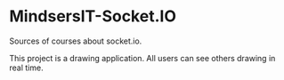 MindsersIT-Socket.IO
=====================

Sources of courses about socket.io.

This project is a drawing application. All users can see others drawing in real time.
